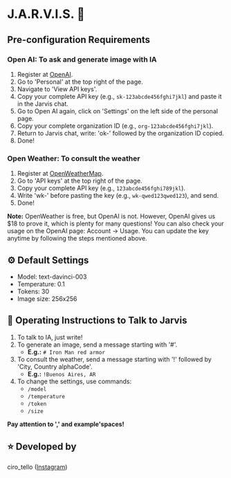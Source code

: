 # J.A.R.V.I.S. 🤖

## Pre-configuration Requirements

### Open AI: To ask and generate image with IA
1. Register at [OpenAI](https://openai.com/api/).
2. Go to 'Personal' at the top right of the page.
3. Navigate to 'View API keys'.
4. Copy your complete API key (e.g., `sk-123abcde456fghi7jkl`) and paste it in the Jarvis chat.
5. Go to Open AI again, click on 'Settings' on the left side of the personal page.
6. Copy your complete organization ID (e.g., `org-123abcde456fghi7jkl`).
7. Return to Jarvis chat, write: 'ok-' followed by the organization ID copied.
8. Done!

### Open Weather: To consult the weather
1. Register at [OpenWeatherMap](https://openweathermap.org/).
2. Go to 'API keys' at the top right of the page.
3. Copy your complete API key (e.g., `123abcde456fghi789jkl`).
4. Write 'wk-' before pasting the key (e.g., `wk-qwed123qwed123`), and send.
5. Done!

**Note:** OpenWeather is free, but OpenAI is not. However, OpenAI gives us $18 to prove it, which is plenty for many questions! You can also check your usage on the OpenAI page: Account -> Usage. You can update the key anytime by following the steps mentioned above.

## ⚙️ Default Settings
- Model: text-davinci-003
- Temperature: 0.1
- Tokens: 30
- Image size: 256x256

## 🤖 Operating Instructions to Talk to Jarvis
1. To talk to IA, just write!
2. To generate an image, send a message starting with '#'.
   - **E.g.:** `# Iron Man red armor`
3. To consult the weather, send a message starting with '!' followed by 'City, Country alphaCode'.
   - **E.g.:** `!Buenos Aires, AR`
4. To change the settings, use commands:
   - `/model`
   - `/temperature`
   - `/token`
   - `/size`

**Pay attention to ',' and example'spaces!**

## ⭐️ Developed by
ciro_tello ([Instagram](https://www.instagram.com/ciro_tello/))

